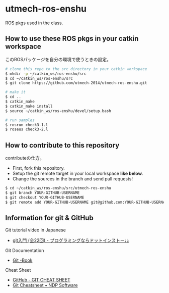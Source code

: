 utmech-ros-enshu
============

ROS pkgs used in the class.


How to use these ROS pkgs in your catkin workspace
---
このROSパッケージを自分の環境で使うときの設定。
```bash
# clone this repo to the src directory in your catkin workspace
$ mkdir -p ~/catkin_ws/ros-enshu/src
$ cd ~/catkin_ws/ros-enshu/src
$ git clone https://github.com/utmech-2014/utmech-ros-enshu.git

# make it
$ cd ..
$ catkin_make
$ catkin_make install
$ source ~/catkin_ws/ros-enshu/devel/setup.bash

# run samples
$ rosrun check3-1.l
$ roseus check3-2.l
```

How to contribute to this repository
---
contributeの仕方。
* First, fork this repository.
* Setup the git remote target in your local workspace __like below__.
* Change the sources in the branch and send pull requests!
```bash
$ cd ~/catkin_ws/ros-enshu/src/utmech-ros-enshu
$ git branch YOUR-GITHUB-USERNAME
$ git checkout YOUR-GITHUB-USERNAME
$ git remote add YOUR-GITHUB-USERNAME git@github.com:YOUR-GITHUB-USERNAME/utmech-ros-enshu
```

Information for git & GitHub
---
Git tutorial video in Japanese
* [git入門 (全22回) - プログラミングならドットインストール](http://dotinstall.com/lessons/basic_git)

Git Documentation
* [Git -Book](http://git-scm.com/book/ja/v1)

Cheat Sheet
* [GitHub - GIT CHEAT SHEET](https://training.github.com/kit/downloads/github-git-cheat-sheet.pdf)
* [Git Cheatsheet • NDP Software](http://ndpsoftware.com/git-cheatsheet.html)
